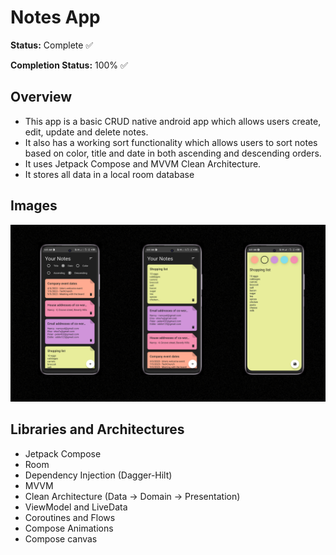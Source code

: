 # Notes App

**Status:** Complete ✅

**Completion Status:** 100% ✅

## Overview

- This app is a basic CRUD native android app which allows users create, edit, update and delete notes.
- It also has a working sort functionality which allows users to sort notes based on color, title and date in both ascending and descending orders.
- It uses Jetpack Compose and MVVM Clean Architecture.
- It stores all data in a local room database

## Images

![](/images/1.png)

## Libraries and Architectures

- Jetpack Compose
- Room
- Dependency Injection (Dagger-Hilt)
- MVVM
- Clean Architecture (Data -> Domain -> Presentation)
- ViewModel and LiveData
- Coroutines and Flows
- Compose Animations
- Compose canvas
